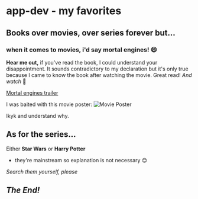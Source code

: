 # app-dev - my favorites
## Books over movies, over series forever but...

### when it comes to movies, i'd say mortal engines! 😄
**Hear me out,** 
if you've read the book, I could understand your disappointment. It sounds contradictory to my declaration but it's only true because I came to know the book after watching the movie. Great read! *And watch* 👀

[Mortal engines trailer](https://www.imdb.com/video/vi3886594585/?playlistId=tt1571234&ref_=tt_ov_vi)

I was baited with this movie poster:
![Movie Poster](https://th.bing.com/th/id/OIP.GRY12kGs3hdhAsKpziAcygHaLH?rs=1&pid=ImgDetMain)

Ikyk and understand why.

## As for the series...

Either **Star Wars** or **Harry Potter** 
- they're mainstream so explanation is not necessary 😌

*Search them yourself, please*

## *The End!*
